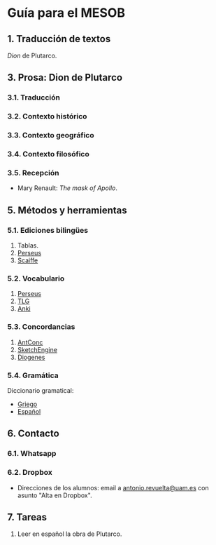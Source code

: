 # Guía para el MESOB

## 1. Traducción de textos

*Dion* de Plutarco.

## 3. Prosa: Dion de Plutarco

### 3.1. Traducción

### 3.2. Contexto histórico

### 3.3. Contexto geográfico

### 3.4. Contexto filosófico

### 3.5. Recepción

- Mary Renault: *The mask of Apollo*.

## 5. Métodos y herramientas

### 5.1. Ediciones bilingües

1. Tablas.
2. [Perseus](https://www.perseus.tufts.edu/hopper/text?doc=Perseus%3Atext%3A2008.01.0112%3Achapter%3D1%3Asection%3D1)
3. [Scaiffe](https://scaife.perseus.org/reader/urn:cts:greekLit:tlg0007.tlg060.perseus-grc2:1.1?q=Plutarch%20dion&qk=form&right=perseus-eng2)

### 5.2. Vocabulario

1. [Perseus](https://www.perseus.tufts.edu/hopper/vocablist)
2. [TLG](https://stephanus.tlg.uci.edu)
3. [Anki](https://apps.ankiweb.net)

### 5.3. Concordancias

1. [AntConc](https://www.laurenceanthony.net/software/antconc/)
2. [SketchEngine](https://www.sketchengine.eu)
3. [Diogenes](https://d.iogen.es/web)

### 5.4. Gramática

Diccionario gramatical:

- [Griego](https://pajaro1966.github.io/Diccionario-Gramatical-GrAnt/Dicc_Gr/)
- [Español](https://pajaro1966.github.io/Diccionario-Gramatical-GrAnt/Dicc_Esp/)

## 6. Contacto

### 6.1. Whatsapp

### 6.2. Dropbox

- Direcciones de los alumnos: email a antonio.revuelta@uam.es con asunto "Alta en Dropbox".

## 7. Tareas

1. Leer en español la obra de Plutarco.
